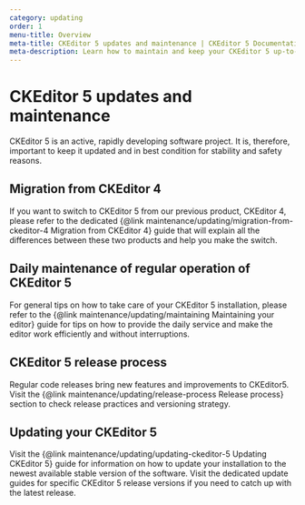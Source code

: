 ```yaml
---
category: updating
order: 1
menu-title: Overview
meta-title: CKEditor 5 updates and maintenance | CKEditor 5 Documentation
meta-description: Learn how to maintain and keep your CKEditor 5 up-to-date at all times.
---
```


# CKEditor&nbsp;5 updates and maintenance

CKEditor&nbsp;5 is an active, rapidly developing software project. It is, therefore, important to keep it updated and in best condition for stability and safety reasons.

## Migration from CKEditor 4

If you want to switch to CKEditor&nbsp;5 from our previous product, CKEditor 4, please refer to the dedicated {@link maintenance/updating/migration-from-ckeditor-4 Migration from CKEditor 4} guide that will explain all the differences between these two products and help you make the switch.

## Daily maintenance of regular operation of CKEditor&nbsp;5

For general tips on how to take care of your CKEditor&nbsp;5 installation, please refer to the {@link maintenance/updating/maintaining Maintaining your editor} guide for tips on how to provide the daily service and make the editor work efficiently and without interruptions.

## CKEditor&nbsp;5 release process

Regular code releases bring new features and improvements to CKEditor5. Visit the {@link maintenance/updating/release-process Release process} section to check release practices and versioning strategy.

## Updating your CKEditor&nbsp;5

Visit the {@link maintenance/updating/updating-ckeditor-5 Updating CKEditor&nbsp;5} guide for information on how to update your installation to the newest available stable version of the software. Visit the dedicated update guides for specific CKEditor&nbsp;5 release versions if you need to catch up with the latest release.
